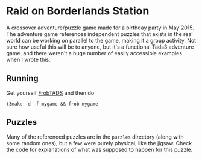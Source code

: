 # Raid on Borderlands Station

A crossover adventure/puzzle game made for a birthday party in May 2015. The
adventure game references independent puzzles that exists in the real world can
be working on parallel to the game, making it a group activity. Not sure how useful this will be to anyone, but it's a functional Tads3 adventure game, and there weren't a huge number of easily accessible examples when I wrote this.

## Running

Get yourself [FrobTADS](http://www.tads.org/frobtads.htm) and then do
   
    t3make -d -f mygame && frob mygame

## Puzzles

Many of the referenced puzzles are in the `puzzles` directory (along with some random ones), but a few were purely physical, like the jigsaw. Check the code for explanations of what was supposed to happen for this puzzle. 
